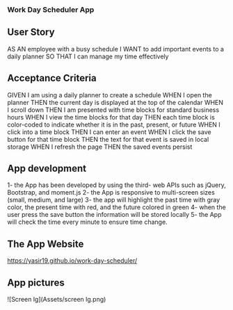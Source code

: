 ###  Work Day Scheduler App
## User Story 
AS AN employee with a busy schedule
I WANT to add important events to a daily planner
SO THAT I can manage my time effectively
## Acceptance Criteria
GIVEN I am using a daily planner to create a schedule
WHEN I open the planner
THEN the current day is displayed at the top of the calendar
WHEN I scroll down
THEN I am presented with time blocks for standard business hours
WHEN I view the time blocks for that day
THEN each time block is color-coded to indicate whether it is in the past, present, or future
WHEN I click into a time block
THEN I can enter an event
WHEN I click the save button for that time block
THEN the text for that event is saved in local storage
WHEN I refresh the page
THEN the saved events persist

## App development 
1- the App has been developed by using the third- web APIs such as jQuery, Bootstrap, and moment.js
2- the App is responsive to multi-screen sizes (small, medium, and large)
3- the app will highlight the past time with gray color, the present time with red, and the future colored in green 
4- when the user press the save button the information will be stored locally 
5- the App will check the time every minute to ensure time change. 

## The App Website
https://yasir19.github.io/work-day-scheduler/

## App pictures

![Screen lg](Assets/screen lg.png)
